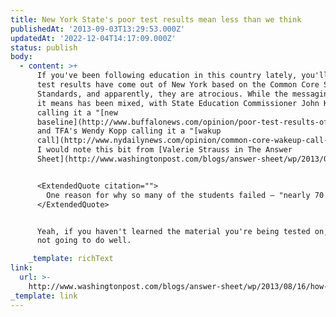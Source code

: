 ```yaml
---
title: New York State's poor test results mean less than we think
publishedAt: '2013-09-03T13:29:53.000Z'
updatedAt: '2022-12-04T14:17:09.000Z'
status: publish
body:
  - content: >+
      If you've been following education in this country lately, you'll know new
      test results have come out of New York based on the Common Core State
      Standards, and apparently, they are atrocious. While the messaging on what
      it means has been mixed, with State Education Commissioner John King Jr.
      calling it a "[new
      baseline](http://www.buffalonews.com/opinion/poor-test-results-offer-a-new-baseline-20130809)"
      and TFA's Wendy Kopp calling it a "[wakup
      call](http://www.nydailynews.com/opinion/common-core-wakeup-call-article-1.1440987),"
      I would note this bit from [Valerie Strauss in The Answer
      Sheet](http://www.washingtonpost.com/blogs/answer-sheet/wp/2013/08/16/how-students-are-being-set-up-to-fail/):


      <ExtendedQuote citation="">
        One reason for why so many of the students failed – "nearly 70 percent of elementary and middle-school students" statewide – was because teachers weren't prepared to teach students what students needed to know to pass the tests. According to an article in Education Week, a new report issued just before the New York state results were revealed found that nationwide, "Many teachers in states that have adopted the common standards have not had any professional development to help them adjust to the new expectations."
      </ExtendedQuote>


      Yeah, if you haven't learned the material you're being tested on, you're
      not going to do well.

    _template: richText
link:
  url: >-
    http://www.washingtonpost.com/blogs/answer-sheet/wp/2013/08/16/how-students-are-being-set-up-to-fail/
_template: link
---
```


